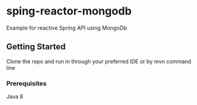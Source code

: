 # sping-reactor-mongodb

Example for reactive Spring API using MongoDb 

## Getting Started

Clone the repo and run in through your preferred IDE or by mvn command line

### Prerequisites

Java 8

